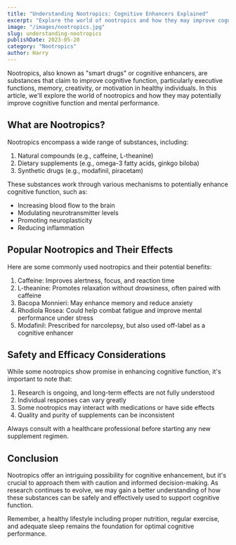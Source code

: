 ```yaml
---
title: "Understanding Nootropics: Cognitive Enhancers Explained"
excerpt: "Explore the world of nootropics and how they may improve cognitive function and mental performance."
image: "/images/nootropics.jpg"
slug: understanding-nootropics
publishDate: 2023-05-20
category: "Nootropics"
author: Harry
---
```



Nootropics, also known as "smart drugs" or cognitive enhancers, are substances that claim to improve cognitive function, particularly executive functions, memory, creativity, or motivation in healthy individuals. In this article, we'll explore the world of nootropics and how they may potentially improve cognitive function and mental performance.

## What are Nootropics?

Nootropics encompass a wide range of substances, including:

1. Natural compounds (e.g., caffeine, L-theanine)
2. Dietary supplements (e.g., omega-3 fatty acids, ginkgo biloba)
3. Synthetic drugs (e.g., modafinil, piracetam)

These substances work through various mechanisms to potentially enhance cognitive function, such as:

- Increasing blood flow to the brain
- Modulating neurotransmitter levels
- Promoting neuroplasticity
- Reducing inflammation

## Popular Nootropics and Their Effects

Here are some commonly used nootropics and their potential benefits:

1. Caffeine: Improves alertness, focus, and reaction time
2. L-theanine: Promotes relaxation without drowsiness, often paired with caffeine
3. Bacopa Monnieri: May enhance memory and reduce anxiety
4. Rhodiola Rosea: Could help combat fatigue and improve mental performance under stress
5. Modafinil: Prescribed for narcolepsy, but also used off-label as a cognitive enhancer

## Safety and Efficacy Considerations

While some nootropics show promise in enhancing cognitive function, it's important to note that:

1. Research is ongoing, and long-term effects are not fully understood
2. Individual responses can vary greatly
3. Some nootropics may interact with medications or have side effects
4. Quality and purity of supplements can be inconsistent

Always consult with a healthcare professional before starting any new supplement regimen.

## Conclusion

Nootropics offer an intriguing possibility for cognitive enhancement, but it's crucial to approach them with caution and informed decision-making. As research continues to evolve, we may gain a better understanding of how these substances can be safely and effectively used to support cognitive function.

Remember, a healthy lifestyle including proper nutrition, regular exercise, and adequate sleep remains the foundation for optimal cognitive performance.